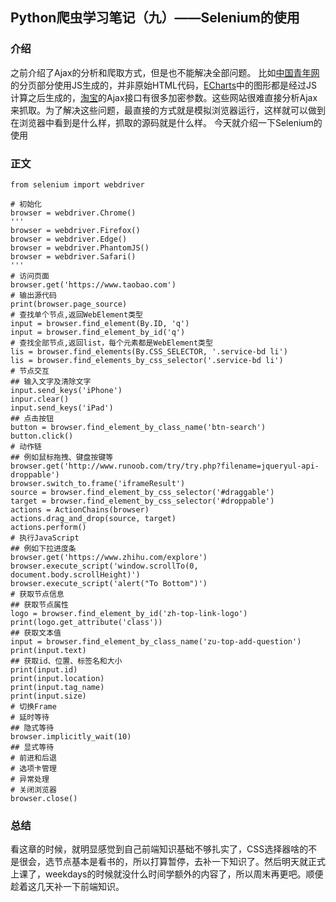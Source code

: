 ## Python爬虫学习笔记（九）——Selenium的使用

### 介绍
之前介绍了Ajax的分析和爬取方式，但是也不能解决全部问题。
比如[中国青年网](http://news.youth.cn/gn/)的分页部分使用JS生成的，并非原始HTML代码，[ECharts](https://echarts.baidu.com/demo.html#bar-negative)中的图形都是经过JS计算之后生成的，[淘宝](https://www.taobao.com/)的Ajax接口有很多加密参数。这些网站很难直接分析Ajax来抓取。为了解决这些问题，最直接的方式就是模拟浏览器运行，这样就可以做到在浏览器中看到是什么样，抓取的源码就是什么样。
今天就介绍一下Selenium的使用

### 正文

```
from selenium import webdriver

# 初始化
browser = webdriver.Chrome()
'''
browser = webdriver.Firefox()
browser = webdriver.Edge()
browser = webdriver.PhantomJS()
browser = webdriver.Safari()
'''
# 访问页面
browser.get('https://www.taobao.com')
# 输出源代码
print(browser.page_source)
# 查找单个节点,返回WebElement类型
input = browser.find_element(By.ID, 'q')
input = browser.find_element_by_id('q')
# 查找全部节点,返回list，每个元素都是WebElement类型
lis = browser.find_elements(By.CSS_SELECTOR, '.service-bd li')
lis = browser.find_elements_by_css_selector('.service-bd li')
# 节点交互
## 输入文字及清除文字
input.send_keys('iPhone')
inpur.clear()
input.send_keys('iPad')
## 点击按钮
button = browser.find_element_by_class_name('btn-search')
button.click()
# 动作链
## 例如鼠标拖拽、键盘按键等
browser.get('http://www.runoob.com/try/try.php?filename=jqueryul-api-droppable')
browser.switch_to.frame('iframeResult')
source = browser.find_element_by_css_selector('#draggable')
target = browser.find_element_by_css_selector('#droppable')
actions = ActionChains(browser)
actions.drag_and_drop(source, target)
actions.perform()
# 执行JavaScript
## 例如下拉进度条
browser.get('https://www.zhihu.com/explore')
browser.execute_script('window.scrollTo(0, document.body.scrollHeight)')
browser.execute_script('alert("To Bottom")')
# 获取节点信息
## 获取节点属性
logo = browser.find_element_by_id('zh-top-link-logo')
print(logo.get_attribute('class'))
## 获取文本值
input = browser.find_element_by_class_name('zu-top-add-question')
print(input.text)
## 获取id、位置、标签名和大小
print(input.id)
print(input.location)
print(input.tag_name)
print(input.size)
# 切换Frame
# 延时等待
## 隐式等待
browser.implicitly_wait(10)
## 显式等待
# 前进和后退
# 选项卡管理
# 异常处理
# 关闭浏览器
browser.close()
```

### 总结

看这章的时候，就明显感觉到自己前端知识基础不够扎实了，CSS选择器啥的不是很会，选节点基本是看书的，所以打算暂停，去补一下知识了。然后明天就正式上课了，weekdays的时候就没什么时间学额外的内容了，所以周末再更吧。顺便趁着这几天补一下前端知识。